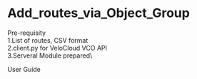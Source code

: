# Add_routes_via_Object_Group

Pre-requisity\
1.List of routes, CSV format\
2.client.py for VeloCloud VCO API\
3.Serveral Module prepared\

User Guide
